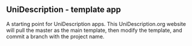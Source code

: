 UniDescription - template app
---

A starting point for UniDescription apps. This UniDescription.org website will
pull the master as the main template, then modify the template, and commit
a branch with the project name.
